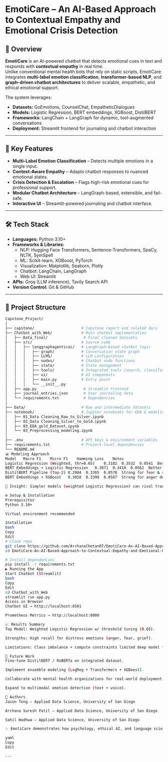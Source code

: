 # EmotiCare – An AI-Based Approach to Contextual Empathy and Emotional Crisis Detection  

## 📌 Overview  
**EmotiCare** is an AI-powered chatbot that detects emotional cues in text and responds with **contextual empathy** in real time.  
Unlike conventional mental health bots that rely on static scripts, EmotiCare integrates **multi-label emotion classification**, **transformer-based NLP**, and **graph-driven chatbot architectures** to deliver scalable, empathetic, and ethical emotional support.  

The system leverages:  
- **Datasets:** GoEmotions, CounselChat, EmpatheticDialogues  
- **Models:** Logistic Regression, BERT embeddings, XGBoost, DistilBERT  
- **Frameworks:** LangChain + LangGraph for dynamic, tool-augmented conversations  
- **Deployment:** Streamlit frontend for journaling and chatbot interaction  

---

## 🌟 Key Features  
- **Multi-Label Emotion Classification** – Detects multiple emotions in a single input.  
- **Context-Aware Empathy** – Adapts chatbot responses to nuanced emotional states.  
- **Crisis Detection & Escalation** – Flags high-risk emotional cues for professional support.  
- **Modular Chatbot Architecture** – LangGraph-based, extensible, and fail-safe.  
- **Interactive UI** – Streamlit-powered journaling and chatbot interface.  

---

## 🛠 Tech Stack  
- **Languages:** Python 3.10+  
- **Frameworks & Libraries:**  
  - NLP: Hugging Face Transformers, Sentence-Transformers, SpaCy, NLTK, SymSpell  
  - ML: Scikit-learn, XGBoost, PyTorch  
  - Visualization: Matplotlib, Seaborn, Plotly  
  - Chatbot: LangChain, LangGraph  
  - Web UI: Streamlit  
- **APIs:** Groq (LLM inference), Tavily Search API  
- **Version Control:** Git & GitHub  

---

## 📂 Project Structure  
```bash
Capstone_Project/
│
├── capstone/                     # Capstone report and related docs
├── Chatbot_with_Web/             # Main chatbot implementation
│   ├── Data_final/                # Final cleaned datasets
│   ├── src/                      # Source code
│   │   ├── langgraphagenticai/   # LangGraph-based chatbot logic
│   │   │   ├── graph/            # Conversation state graph
│   │   │   ├── LLMS/             # LLM configuration
│   │   │   ├── nodes/            # Chatbot node functions
│   │   │   ├── state/            # State management
│   │   │   ├── tools/            # Integrated tools (search, classifier, etc.)
│   │   │   ├── ui/               # UI components
│   │   │   ├── main.py           # Entry point
│   │   │   └── __init__.py
│   ├── app.py                     # Streamlit frontend
│   ├── journal_entries.json       # User journaling data
│   └── requirements.txt           # Dependencies
│
├── Data/                         # Raw and intermediate datasets
├── notebook/                     # Jupyter notebooks for EDA & modeling
│   ├── 01_Data Cleaning_Raw_to_Silver.ipynb
│   ├── 02_Data Cleaning_Silver_to_Gold.ipynb
│   ├── 03_EDA_gold_Dataset.ipynb
│   └── 03_Preprocessing_modeling.ipynb
│
├── .env                          # API keys & environment variables
├── requirements.txt              # Project-level dependencies
└── README.md
📊 Modeling Approach
Model	Macro F1	Micro F1	Hamming Loss	Notes
Logistic Regression (Weighted, thr=0.65)	0.3182	0.3532	0.0541	Best overall; interpretable & efficient
BERT Embeddings + Logistic Regression	0.3071	0.3410	0.0562	Better for nuanced emotions
DistilBERT Pipeline (Top-2)	0.2984	0.3365	0.0578	Strong for fear & sadness
BERT Embeddings + XGBoost	0.3010	0.3398	0.0567	Strong for anger detection

🔑 Insight: Simpler models (weighted Logistic Regression) can rival transformer-based models in safety-critical, multi-label emotion tasks.

⚙️ Setup & Installation
Prerequisites
Python 3.10+

Virtual environment recommended

Installation
bash
Copy
Edit
# Clone repo
git clone https://github.com/ArchanaChetan07/EmotiCare-An-AI-Based-Approach-to-Contextual-Empathy-and-Emotional-Crisis-Detection.git
cd EmotiCare-An-AI-Based-Approach-to-Contextual-Empathy-and-Emotional-Crisis-Detection

# Install dependencies
pip install -r requirements.txt
▶️ Running the App
Start Chatbot (Streamlit)
bash
Copy
Edit
cd Chatbot_with_Web
streamlit run app.py
Access in Browser
Chatbot UI → http://localhost:8501

Prometheus Metrics → http://localhost:8000

📈 Results Summary
Top Model: Weighted Logistic Regression w/ threshold tuning (0.65).

Strengths: High recall for distress emotions (anger, fear, grief).

Limitations: Class imbalance + compute constraints limited deep model fine-tuning.

🔮 Future Work
Fine-tune DistilBERT / RoBERTa on integrated dataset.

Implement ensemble modeling (LogReg + Transformers + XGBoost).

Collaborate with mental health organizations for real-world deployment.

Expand to multimodal emotion detection (text + voice).

👥 Authors
Jason Tong – Applied Data Science, University of San Diego

Archana Suresh Patil – Applied Data Science, University of San Diego

Sahil Wadhwa – Applied Data Science, University of San Diego

✨ EmotiCare demonstrates how psychology, ethical AI, and language science can combine to create emotionally intelligent and responsible digital companions.

yaml
Copy
Edit

---
